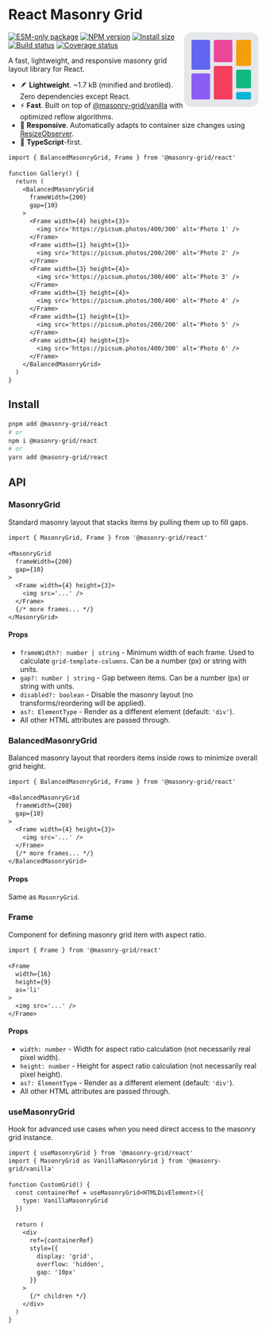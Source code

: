 # React Masonry Grid

<img align="right" width="150" height="150" alt="Logo" src="../../assets/logo.svg">

[![ESM-only package][package]][package-url]
[![NPM version][npm]][npm-url]
[![Install size][size]][size-url]
[![Build status][build]][build-url]
[![Coverage status][coverage]][coverage-url]

[package]: https://img.shields.io/badge/package-ESM--only-ffe536.svg
[package-url]: https://nodejs.org/api/esm.html

[npm]: https://img.shields.io/npm/v/%40masonry-grid%2Freact.svg
[npm-url]: https://npmjs.com/package/@masonry-grid/react

[size]: https://deno.bundlejs.com/badge?q=%40masonry-grid%2Freact
[size-url]: https://bundlejs.com/?q=%40masonry-grid%2Freact

[build]: https://img.shields.io/github/actions/workflow/status/TrigenSoftware/masonry-grid/tests.yml?branch=main
[build-url]: https://github.com/TrigenSoftware/masonry-grid/actions

[coverage]: https://img.shields.io/codecov/c/github/TrigenSoftware/masonry-grid.svg
[coverage-url]: https://app.codecov.io/gh/TrigenSoftware/masonry-grid

A fast, lightweight, and responsive masonry grid layout library for React.

- 🪶 **Lightweight**. ~1.7 kB (minified and brotlied). Zero dependencies except React.
- ⚡ **Fast**. Built on top of [@masonry-grid/vanilla](../vanilla) with optimized reflow algorithms.
- 📱 **Responsive**. Automatically adapts to container size changes using [ResizeObserver](https://developer.mozilla.org/en-US/docs/Web/API/ResizeObserver).
- 📘 **TypeScript**-first.

```tsx
import { BalancedMasonryGrid, Frame } from '@masonry-grid/react'

function Gallery() {
  return (
    <BalancedMasonryGrid
      frameWidth={200}
      gap={10}
    >
      <Frame width={4} height={3}>
        <img src='https://picsum.photos/400/300' alt='Photo 1' />
      </Frame>
      <Frame width={1} height={1}>
        <img src='https://picsum.photos/200/200' alt='Photo 2' />
      </Frame>
      <Frame width={3} height={4}>
        <img src='https://picsum.photos/300/400' alt='Photo 3' />
      </Frame>
      <Frame width={3} height={4}>
        <img src='https://picsum.photos/300/400' alt='Photo 4' />
      </Frame>
      <Frame width={1} height={1}>
        <img src='https://picsum.photos/200/200' alt='Photo 5' />
      </Frame>
      <Frame width={4} height={3}>
        <img src='https://picsum.photos/400/300' alt='Photo 6' />
      </Frame>
    </BalancedMasonryGrid>
  )
}
```

## Install

```bash
pnpm add @masonry-grid/react
# or
npm i @masonry-grid/react
# or
yarn add @masonry-grid/react
```

## API

### MasonryGrid

Standard masonry layout that stacks items by pulling them up to fill gaps.

```tsx
import { MasonryGrid, Frame } from '@masonry-grid/react'

<MasonryGrid
  frameWidth={200}
  gap={10}
>
  <Frame width={4} height={3}>
    <img src='...' />
  </Frame>
  {/* more frames... */}
</MasonryGrid>
```

#### Props

- `frameWidth?: number | string` - Minimum width of each frame. Used to calculate `grid-template-columns`. Can be a number (px) or string with units.
- `gap?: number | string` - Gap between items. Can be a number (px) or string with units.
- `disabled?: boolean` - Disable the masonry layout (no transforms/reordering will be applied).
- `as?: ElementType` - Render as a different element (default: `'div'`).
- All other HTML attributes are passed through.

### BalancedMasonryGrid

Balanced masonry layout that reorders items inside rows to minimize overall grid height.

```tsx
import { BalancedMasonryGrid, Frame } from '@masonry-grid/react'

<BalancedMasonryGrid
  frameWidth={200}
  gap={10}
>
  <Frame width={4} height={3}>
    <img src='...' />
  </Frame>
  {/* more frames... */}
</BalancedMasonryGrid>
```

#### Props

Same as `MasonryGrid`.

### Frame

Component for defining masonry grid item with aspect ratio.

```tsx
import { Frame } from '@masonry-grid/react'

<Frame
  width={16}
  height={9}
  as='li'
>
  <img src='...' />
</Frame>
```

#### Props

- `width: number` - Width for aspect ratio calculation (not necessarily real pixel width).
- `height: number` - Height for aspect ratio calculation (not necessarily real pixel height).
- `as?: ElementType` - Render as a different element (default: `'div'`).
- All other HTML attributes are passed through.

### useMasonryGrid

Hook for advanced use cases when you need direct access to the masonry grid instance.

```tsx
import { useMasonryGrid } from '@masonry-grid/react'
import { MasonryGrid as VanillaMasonryGrid } from '@masonry-grid/vanilla'

function CustomGrid() {
  const containerRef = useMasonryGrid<HTMLDivElement>({
    type: VanillaMasonryGrid
  })

  return (
    <div
      ref={containerRef}
      style={{
        display: 'grid',
        overflow: 'hidden',
        gap: '10px'
      }}
    >
      {/* children */}
    </div>
  )
}
```
